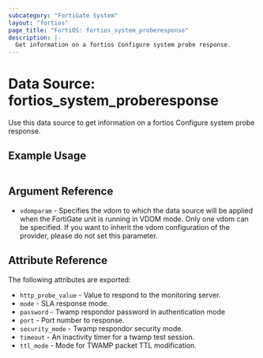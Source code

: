 ```yaml
---
subcategory: "FortiGate System"
layout: "fortios"
page_title: "FortiOS: fortios_system_proberesponse"
description: |-
  Get information on a fortios Configure system probe response.
---
```


# Data Source: fortios_system_proberesponse
Use this data source to get information on a fortios Configure system probe response.


## Example Usage

```hcl

```

## Argument Reference

* `vdomparam` - Specifies the vdom to which the data source will be applied when the FortiGate unit is running in VDOM mode. Only one vdom can be specified. If you want to inherit the vdom configuration of the provider, please do not set this parameter.

## Attribute Reference

The following attributes are exported:

* `http_probe_value` - Value to respond to the monitoring server.
* `mode` - SLA response mode.
* `password` - Twamp respondor password in authentication mode
* `port` - Port number to response.
* `security_mode` - Twamp respondor security mode.
* `timeout` - An inactivity timer for a twamp test session.
* `ttl_mode` - Mode for TWAMP packet TTL modification.
